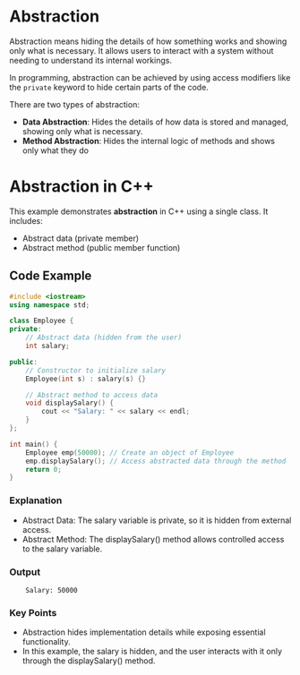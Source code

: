 # Abstraction
Abstraction means hiding the details of how something works and showing only what is necessary. It allows users to interact with a system without needing to understand its internal workings.

In programming, abstraction can be achieved by using access modifiers like the `private` keyword to hide certain parts of the code.

There are two types of abstraction:
 - **Data Abstraction**: Hides the details of how data is stored and managed, showing only what is necessary.
 - **Method Abstraction**: Hides the internal logic of methods and shows only what they do


# Abstraction in C++  

This example demonstrates **abstraction** in C++ using a single class. It includes:  
- Abstract data (private member)  
- Abstract method (public member function)  

## Code Example  

```cpp
#include <iostream>
using namespace std;

class Employee {
private:
    // Abstract data (hidden from the user)
    int salary;

public:
    // Constructor to initialize salary
    Employee(int s) : salary(s) {}

    // Abstract method to access data
    void displaySalary() {
        cout << "Salary: " << salary << endl;
    }
};

int main() {
    Employee emp(50000); // Create an object of Employee
    emp.displaySalary(); // Access abstracted data through the method
    return 0;
}
```

### Explanation
 - Abstract Data: The salary variable is private, so it is hidden from external access.
 - Abstract Method: The displaySalary() method allows controlled access to the salary variable.


### Output
```
    Salary: 50000
```

### Key Points
 - Abstraction hides implementation details while exposing essential functionality.
 - In this example, the salary is hidden, and the user interacts with it only through the displaySalary() method.
 